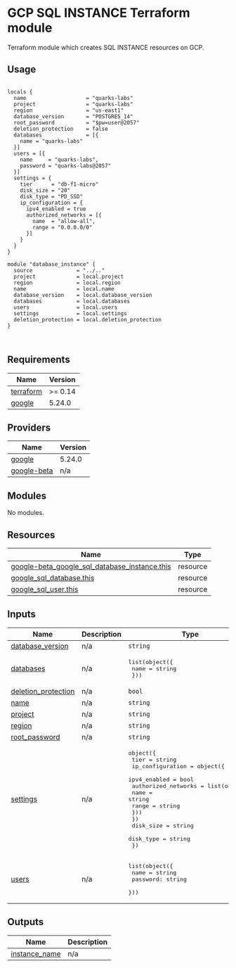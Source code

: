 # GCP SQL INSTANCE Terraform module

Terraform module which creates SQL INSTANCE resources on GCP.


## Usage

```hcl

locals {
  name                   = "quarks-labs"
  project                = "quarks-labs"
  region                 = "us-east1"
  database_version       = "POSTGRES_14"
  root_password          = "$pw=user@2057"
  deletion_protection    = false
  databases              = [{
    name = "quarks-labs"
  }]
  users = [{
    name     = "quarks-labs",
    password = "quarks-labs@2057"
  }]
  settings = {
    tier      = "db-f1-micro"
    disk_size = "20"
    disk_type = "PD_SSD"
    ip_configuration = {
      ipv4_enabled = true
      authorized_networks = [{
        name  = "allow-all",
        range = "0.0.0.0/0"
      }]
    }
  }
}

module "database_instance" {
  source              = "../.."
  project             = local.project
  region              = local.region
  name                = local.name
  database_version    = local.database_version
  databases           = local.databases
  users               = local.users
  settings            = local.settings
  deletion_protection = local.deletion_protection
} 



```



<!-- BEGIN_TF_DOCS -->
## Requirements

| Name | Version |
|------|---------|
| <a name="requirement_terraform"></a> [terraform](#requirement\_terraform) | >= 0.14 |
| <a name="requirement_google"></a> [google](#requirement\_google) | 5.24.0 |

## Providers

| Name | Version |
|------|---------|
| <a name="provider_google"></a> [google](#provider\_google) | 5.24.0 |
| <a name="provider_google-beta"></a> [google-beta](#provider\_google-beta) | n/a |

## Modules

No modules.

## Resources

| Name | Type |
|------|------|
| [google-beta_google_sql_database_instance.this](https://registry.terraform.io/providers/hashicorp/google-beta/latest/docs/resources/google_sql_database_instance) | resource |
| [google_sql_database.this](https://registry.terraform.io/providers/hashicorp/google/5.24.0/docs/resources/sql_database) | resource |
| [google_sql_user.this](https://registry.terraform.io/providers/hashicorp/google/5.24.0/docs/resources/sql_user) | resource |

## Inputs

| Name | Description | Type | Default | Required |
|------|-------------|------|---------|:--------:|
| <a name="input_database_version"></a> [database\_version](#input\_database\_version) | n/a | `string` | n/a | yes |
| <a name="input_databases"></a> [databases](#input\_databases) | n/a | <pre>list(object({<br>    name = string<br>  }))</pre> | n/a | yes |
| <a name="input_deletion_protection"></a> [deletion\_protection](#input\_deletion\_protection) | n/a | `bool` | n/a | yes |
| <a name="input_name"></a> [name](#input\_name) | n/a | `string` | n/a | yes |
| <a name="input_project"></a> [project](#input\_project) | n/a | `string` | n/a | yes |
| <a name="input_region"></a> [region](#input\_region) | n/a | `string` | n/a | yes |
| <a name="input_root_password"></a> [root\_password](#input\_root\_password) | n/a | `string` | `""` | no |
| <a name="input_settings"></a> [settings](#input\_settings) | n/a | <pre>object({<br>    tier = string<br>    ip_configuration = object({<br>      ipv4_enabled = bool<br>      authorized_networks = list(object({<br>        name = string<br>        range = string<br>      }))<br>    })<br>    disk_size = string<br>    disk_type = string<br>  })</pre> | n/a | yes |
| <a name="input_users"></a> [users](#input\_users) | n/a | <pre>list(object({<br>    name = string<br>    password: string<br>  }))</pre> | n/a | yes |

## Outputs

| Name | Description |
|------|-------------|
| <a name="output_instance_name"></a> [instance\_name](#output\_instance\_name) | n/a |
<!-- END_TF_DOCS -->
